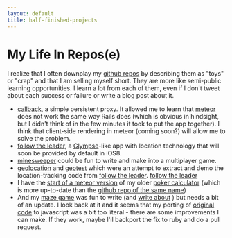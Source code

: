 ```yaml
---
layout: default
title: half-finished-projects
---
```

# My Life In Repos(e)

I realize that I often downplay my
[github repos](https://github.com/JohnB?tab=repositories) by
describing them as "toys" or "crap" and that I am selling myself short.
They are more like semi-public learning opportunities. I learn a lot from
each of them, even if I don't
tweet about each success or failure
or write a blog post about it.

- [callback](https://github.com/JohnB/callback), a simple persistent proxy.
It allowed me to learn that [meteor](http://meteor.com) does not work the
same way Rails does (which is obvious in hindsight, but I didn't think of in
the few minutes it took to put the app together). I think that client-side
rendering in meteor (coming soon?) will allow me to solve the problem.
- [follow the leader](https://github.com/JohnB/follow-the-leader), a
[Glympse](https://www.glympse.com/)-like app with location technology that will
soon be provided by default in iOS8.
- [minesweeper](https://github.com/JohnB/minesweeper) could be fun to write and
make into a multiplayer game.
- [geolocation](https://github.com/JohnB/geolocation) and
[geotest](https://github.com/JohnB/geotest) which were an attempt to extract
and demo the location-tracking code from [follow the leader](https://github.com/JohnB/follow-the-leader).
[follow the leader](https://github.com/JohnB/follow-the-leader)
- I have the [start of a meteor version](https://github.com/JohnB/meteor-poker-calculator)
of my older [poker calculator](http://johnb.github.io/poker.html) (which is
more up-to-date than the [github repo of the same name](https://github.com/JohnB/poker_calculator))
- And my [maze game](http://johnb.github.com/maze.html) was fun to write (and [write about](https://johnb.github.io/2012/02/20/exploring-javascript-through-mazes.html) )
but needs a bit of an update. I look back at it and it seems that my porting of 
[original code](https://github.com/JackDanger/maze/blob/master/maze.rb) to javascript was 
a bit too literal - there are some improvements I can make. If they work, maybe I'll backport the fix to ruby and do a pull request.

